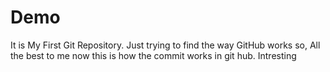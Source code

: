 # Demo
It is My First Git Repository. Just trying to find the way GitHub works so, All the best to me
now this is how the commit works in git hub. Intresting

